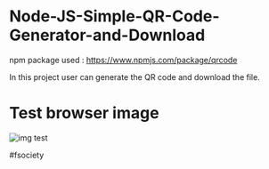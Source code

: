 # Node-JS-Simple-QR-Code-Generator-and-Download

npm package used : https://www.npmjs.com/package/qrcode

In this project user can generate the QR code and download the file.
# Test browser image
![img test](https://github.com/kcsrinivasa/Node-JS-Simple-QR-Code-Generator-and-Download/blob/main/store/Screen%20Shot%202020-12-25%20at%205.00.52%20PM.png)

#fsociety